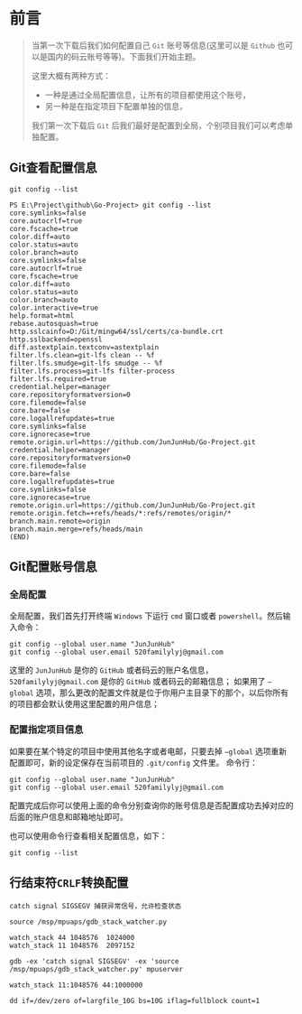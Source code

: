 # 前言
>当第一次下载后我们如何配置自己 `Git` 账号等信息(这里可以是 `Github` 也可以是国内的码云账号等等)。下面我们开始主题。
>
>这里大概有两种方式：
> - 一种是通过全局配置信息，让所有的项目都使用这个账号，
> - 另一种是在指定项目下配置单独的信息，
>
>我们第一次下载后 `Git` 后我们最好是配置到全局，个别项目我们可以考虑单独配置。

## Git查看配置信息
`git config --list`
```shell
PS E:\Project\github\Go-Project> git config --list
core.symlinks=false
core.autocrlf=true
core.fscache=true
color.diff=auto
color.status=auto
color.branch=auto
core.symlinks=false
core.autocrlf=true
core.fscache=true
color.diff=auto
color.status=auto
color.branch=auto
color.interactive=true
help.format=html
rebase.autosquash=true
http.sslcainfo=D:/Git/mingw64/ssl/certs/ca-bundle.crt
http.sslbackend=openssl
diff.astextplain.textconv=astextplain
filter.lfs.clean=git-lfs clean -- %f
filter.lfs.smudge=git-lfs smudge -- %f
filter.lfs.process=git-lfs filter-process
filter.lfs.required=true
credential.helper=manager
core.repositoryformatversion=0
core.filemode=false
core.bare=false
core.logallrefupdates=true
core.symlinks=false
core.ignorecase=true
remote.origin.url=https://github.com/JunJunHub/Go-Project.git
credential.helper=manager
core.repositoryformatversion=0
core.filemode=false
core.bare=false
core.logallrefupdates=true
core.symlinks=false
core.ignorecase=true
remote.origin.url=https://github.com/JunJunHub/Go-Project.git
remote.origin.fetch=+refs/heads/*:refs/remotes/origin/*
branch.main.remote=origin
branch.main.merge=refs/heads/main
(END)
```

## Git配置账号信息

### 全局配置
全局配置，我们首先打开终端 `Windows` 下运行 `cmd` 窗口或者 `powershell`。然后输入命令：
```shell
git config --global user.name "JunJunHub"
git config --global user.email 520familylyj@gmail.com 
```
这里的 `JunJunHub` 是你的 `GitHub` 或者码云的账户名信息，`520familylyj@gmail.com` 是你的 `GitHub` 或者码云的邮箱信息；
如果用了 `–global` 选项，那么更改的配置文件就是位于你用户主目录下的那个，以后你所有的项目都会默认使用这里配置的用户信息；

### 配置指定项目信息
如果要在某个特定的项目中使用其他名字或者电邮，只要去掉 `–global` 选项重新配置即可，新的设定保存在当前项目的 `.git/config` 文件里。
命令行：
```shell
git config --global user.name "JunJunHub"
git config --global user.email 520familylyj@gmail.com 
```
配置完成后你可以使用上面的命令分别查询你的账号信息是否配置成功去掉对应的后面的账户信息和邮箱地址即可。

也可以使用命令行查看相关配置信息，如下：
```shell
git config --list
``` 

## 行结束符`CRLF`转换配置

```shell
catch signal SIGSEGV 捕获异常信号，允许检查状态

source /msp/mpuaps/gdb_stack_watcher.py

watch_stack 44 1048576  1024000
watch_stack 11 1048576  2097152

gdb -ex 'catch signal SIGSEGV' -ex 'source /msp/mpuaps/gdb_stack_watcher.py' mpuserver

watch_stack 11:1048576 44:1000000

dd if=/dev/zero of=largfile_10G bs=10G iflag=fullblock count=1
```